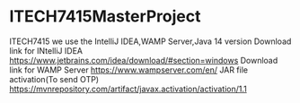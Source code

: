 # ITECH7415MasterProject
ITECH7415 we use the IntelliJ IDEA,WAMP Server,Java 14 version
Download link for INtelliJ IDEA https://www.jetbrains.com/idea/download/#section=windows 
Download link for WAMP Server https://www.wampserver.com/en/ 
JAR file activation(To send OTP) https://mvnrepository.com/artifact/javax.activation/activation/1.1
